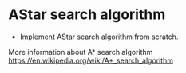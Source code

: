 # AStar search algorithm
- Implement AStar search algorithm from scratch.

More information about A* search algorithm<br>
https://en.wikipedia.org/wiki/A*_search_algorithm
